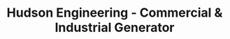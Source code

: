 ---
title: "Hudson Engineering - Commercial & Industrial Generator"
url: /karachi/hudson-engineering-commercial-und-industrial-generator/
shop: Elektronik
---